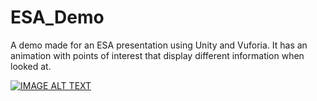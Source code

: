 # ESA_Demo

A demo made for an ESA presentation using Unity and Vuforia. It has an animation with points of interest that display different information when looked at.

[![IMAGE ALT TEXT](http://img.youtube.com/vi/wAKb4kLFUHM/0.jpg)](http://www.youtube.com/watch?v=wAKb4kLFUHM "Video Title")
